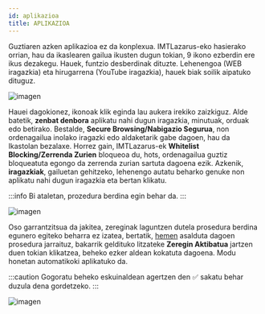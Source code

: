 ```yaml
---
id: aplikazioa
title: APLIKAZIOA
---
```


Guztiaren azken aplikazioa ez da konplexua. IMTLazarus-eko hasierako orrian, hau da ikaslearen gailua ikusten dugun tokian, 9 ikono ezberdin ere ikus dezakegu. Hauek, funtzio desberdinak dituzte. Lehenengoa (WEB iragazkia) eta hirugarrena (YouTube iragazkia), hauek biak soilik aipatuko dituguz.

![imagen](https://i.ibb.co/4fZsszS/aplikazioa1.jpg)

Hauei dagokionez, ikonoak klik eginda lau aukera irekiko zaizkiguz. Alde batetik, **zenbat denbora** aplikatu nahi dugun iragazkia, minutuak, orduak edo betirako. Bestalde, **Secure Browsing/Nabigazio Segurua**, non ordenagailua inolako iragazki edo aldaketarik gabe dagoen, hau da Ikastolan bezalaxe. Horrez gain, IMTLazarus-ek **Whitelist Blocking/Zerrenda Zurien** bloqueoa du, hots, ordenagailua guztiz bloqueatuta egongo da zerrenda zurian sartuta dagoena ezik. Azkenik, **iragazkiak**, gailuetan gehitzeko, lehenengo autatu beharko genuke non aplikatu nahi dugun iragazkia eta bertan klikatu.

:::info
Bi ataletan, prozedura berdina egin  behar da.
:::

![imagen](https://i.ibb.co/RgFn3Bn/aplikazioa2.jpg)

Oso garrantzitsua da jakitea, zereginak laguntzen dutela prosedura berdina egunero egiteko beharra ez izatea, bertatik, [hemen](https://kirikino.wiki/docs/filtro-librea) asalduta dagoen prosedura jarraituz, bakarrik geldituko litzateke **Zeregin Aktibatua** jartzen duen tokian klikatzea, beheko ezker aldean kokatuta dagoena. Modu honetan automatikoki aplikatuko da.

:::caution
Gogoratu beheko eskuinaldean agertzen den ✅ sakatu behar duzula dena gordetzeko.
:::

![imagen](https://i.ibb.co/pvKsLFs/aplikazioa3.jpg)
